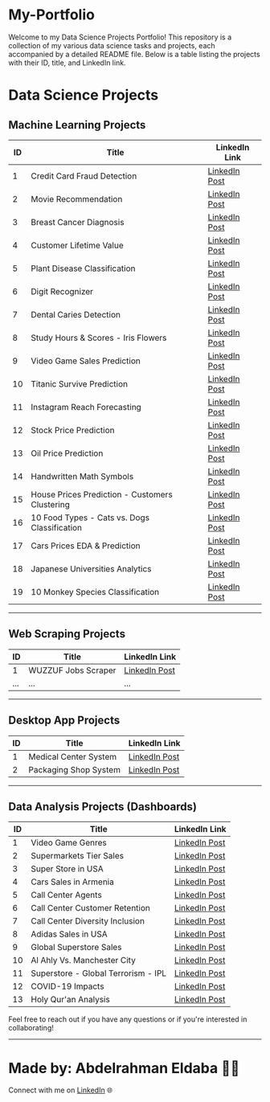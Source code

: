 # My-Portfolio
Welcome to my Data Science Projects Portfolio! This repository is a collection of my various data science tasks and projects, each accompanied by a detailed README file. Below is a table listing the projects with their ID, title, and LinkedIn link.

# Data Science Projects

## Machine Learning Projects

| ID  | Title                                  | LinkedIn Link |
| --- | -------------------------------------- | ------------- |
| 1   | Credit Card Fraud Detection            | [LinkedIn Post](https://www.linkedin.com/posts/abdelrahman-eldaba-739805192_datascience-internship-codeclause-activity-7079145025661472768-lH9r/) |
| 2   | Movie Recommendation                   | [LinkedIn Post](https://www.linkedin.com/posts/abdelrahman-eldaba-739805192_datascience-machinelearning-movierecommendation-activity-7079928456452448256-OUc8/) |
| 3   | Breast Cancer Diagnosis        | [LinkedIn Post](https://www.linkedin.com/posts/abdelrahman-eldaba-739805192_dataanalysis-machinelearning-breastcancerdiagnosis-activity-7080410362994466816-dZoD/) |
| 4   | Customer Lifetime Value        | [LinkedIn Post](https://www.linkedin.com/posts/abdelrahman-eldaba-739805192_forage-dataanalytics-kpmg-activity-7087669877401952256-rLyD/) |
| 5   | Plant Disease Classification        | [LinkedIn Post](https://www.linkedin.com/posts/abdelrahman-eldaba-739805192_syncinterns-syncintern-plantdiseasedetection-activity-7089312276876279809-Nrex/) |
| 6   | Digit Recognizer        | [LinkedIn Post](https://www.linkedin.com/posts/abdelrahman-eldaba-739805192_syncinterns-syncintern-artificialintelligenceintern-activity-7091302215163817984-rCEf/) |
| 7   | Dental Caries Detection        | [LinkedIn Post](https://www.linkedin.com/posts/abdelrahman-eldaba-739805192_machinelearning-computervision-healthcare-activity-7095665852905136128-ag12/) |
| 8   | Study Hours & Scores - Iris Flowers       | [LinkedIn Post](https://www.linkedin.com/posts/abdelrahman-eldaba-739805192_gripsept23-gripseptember2023-thesparksfoundation-activity-7106618825579651073-JR3X/) |
| 9   | Video Game Sales Prediction        | [LinkedIn Post](https://www.linkedin.com/posts/abdelrahman-eldaba-739805192_asterisctechnocrat-internship2023-virtualinternship-activity-7111252469623533569-xAUs/) |
| 10  | Titanic Survive Prediction        | [LinkedIn Post](https://www.linkedin.com/posts/abdelrahman-eldaba-739805192_bharatintern-virtualinternship-internship2023-activity-7115689550353461248-_yw_/) |
| 11  | Instagram Reach Forecasting        | [LinkedIn Post](https://www.linkedin.com/posts/abdelrahman-eldaba-739805192_asterisctechnocrat-datascience-virtualinternship-activity-7112472745568854016-2HNs/) |
| 12  | Stock Price Prediction       | [LinkedIn Post](https://www.linkedin.com/posts/abdelrahman-eldaba-739805192_asterisctechnocrat-virtualinternship-internship2023-activity-7113173830533025792-NVoT/) |
| 13  | Oil Price Prediction        | [LinkedIn Post](https://www.linkedin.com/posts/abdelrahman-eldaba-739805192_bharatintern-virtualinternship-datascience-activity-7115087803180331008-Jt_a/) |
| 14  | Handwritten Math Symbols        | [LinkedIn Post](https://www.linkedin.com/posts/abdelrahman-eldaba-739805192_handwrittensymoblsdetection-cnn-datascience-activity-7140355691730419713-vIt9/) |
| 15  | House Prices Prediction - Customers Clustering       | [LinkedIn Post](https://www.linkedin.com/posts/abdelrahman-eldaba-739805192_prodigyinfotech-datascience-machinelearning-activity-7144066087385563136-JWq2/) |
| 16  | 10 Food Types - Cats vs. Dogs Classification  | [LinkedIn Post](https://www.linkedin.com/posts/abdelrahman-eldaba-739805192_prodigyinfotech-machinelearning-deeplearning-activity-7146181371063947264-aZAI/)           |
| 17  | Cars Prices EDA & Prediction  | [LinkedIn Post](https://www.linkedin.com/posts/abdelrahman-eldaba-739805192_datascience-machinelearning-github-activity-7147144691325603840-eMQv/)           |
| 18  | Japanese Universities Analytics  | [LinkedIn Post](https://www.linkedin.com/posts/abdelrahman-eldaba-739805192_datascience-machinelearning-dataanalytics-activity-7149450866381545473-HJUg/)           |
| 19  | 10 Monkey Species Classification  | [LinkedIn Post](https://www.linkedin.com/posts/abdelrahman-eldaba-739805192_monkeyclassification-monkeyspecies-datascience-activity-7151296487639965696-eAN9/)           |

---

## Web Scraping Projects

| ID  | Title                                  | LinkedIn Link |
| --- | -------------------------------------- | ------------- |
| 1   | WUZZUF Jobs Scraper                    | [LinkedIn Post](https://www.linkedin.com/posts/abdelrahman-eldaba-739805192_python-webscraping-tkinter-activity-7154872746760384512-VKeu/) |
| ... | ...                                    | ...           |

---

## Desktop App Projects

| ID  | Title                   | LinkedIn Link |
| --- | ----------------------- | ------------- |
| 1   | Medical Center System   | [LinkedIn Post](https://www.linkedin.com/posts/abdelrahman-eldaba-739805192_python-data-database-activity-7066537982169686016-5PZD/) |
| 2   | Packaging Shop System   | [LinkedIn Post](https://www.linkedin.com/posts/abdelrahman-eldaba-739805192_packaging-tinker-python-activity-7082584785407123456-m-Yr/) |

---

## Data Analysis Projects (Dashboards)

| ID | Title                                  | LinkedIn Link |
| -- | -------------------------------------- | ------------- |
| 1  | Video Game Genres                      | [LinkedIn Post](https://www.linkedin.com/posts/abdelrahman-eldaba-739805192_videogames-sales-dashboard-activity-7034800497316311040-bYmR/) |
| 2  | Supermarkets Tier Sales                | [LinkedIn Post](https://www.linkedin.com/posts/abdelrahman-eldaba-739805192_dashboard-dataanalysis-excel-activity-7036108671801536512-O8rz/) |
| 3  | Super Store in USA                     | [LinkedIn Post](https://www.linkedin.com/posts/abdelrahman-eldaba-739805192_dashboard-dataanalysis-excel-activity-7039717117075566592-gArg/) |
| 4  | Cars Sales in Armenia                  | [LinkedIn Post](https://www.linkedin.com/posts/abdelrahman-eldaba-739805192_sales-kaggle-cars-activity-7050084412574638080-HHO4/)
| 5  | Call Center Agents                     | [LinkedIn Post](https://www.linkedin.com/posts/abdelrahman-eldaba-739805192_data-training-powerbi-activity-7057561853740097536-HZwc/)
| 6  | Call Center Customer Retention         | [LinkedIn Post](https://www.linkedin.com/posts/abdelrahman-eldaba-739805192_powerbi-internship-pwc-activity-7060156624157519873-4gxX/)
| 7  | Call Center Diversity Inclusion        | [LinkedIn Post](https://www.linkedin.com/posts/abdelrahman-eldaba-739805192_powerbi-internship-pwc-activity-7063564977160228865-X7OH/)
| 8  | Adidas Sales in USA                    | [LinkedIn Post](https://www.linkedin.com/posts/abdelrahman-eldaba-739805192_sales-kaggle-dashboard-activity-7069948657982218240-j-L5/)
| 9  | Global Superstore Sales                | [LinkedIn Post](https://www.linkedin.com/posts/abdelrahman-eldaba-739805192_datavisualization-powerbi-businessintelligence-activity-7072591188804931584-ifPK/)
| 10 | Al Ahly Vs. Manchester City            | [LinkedIn Post](https://www.linkedin.com/posts/abdelrahman-eldaba-739805192_football-uefa-caf-activity-7074037507067174912-hQcp/)
| 11 | Superstore - Global Terrorism - IPL    | [LinkedIn Post](https://www.linkedin.com/posts/abdelrahman-eldaba-739805192_gripseptember23-virtualinternship-thesparksfoundation-activity-7105185670838595584--2Bc/)
| 12 | COVID-19 Impacts                       | [LinkedIn Post](https://www.linkedin.com/posts/abdelrahman-eldaba-739805192_asterisctechnocrat-virtualinternship-datascience-activity-7110534569530945536-QQNF/)
| 13 | Holy Qur'an Analysis                   | [LinkedIn Post](https://www.linkedin.com/posts/abdelrahman-eldaba-739805192_holyquran-python-dataanalysis-activity-7148780421017735169-mcqD/)




Feel free to reach out if you have any questions or if you're interested in collaborating!

---

# Made by: Abdelrahman Eldaba 👨‍💻

Connect with me on [LinkedIn](https://www.linkedin.com/in/abdelrahman-eldaba-739805192/) 🌐
